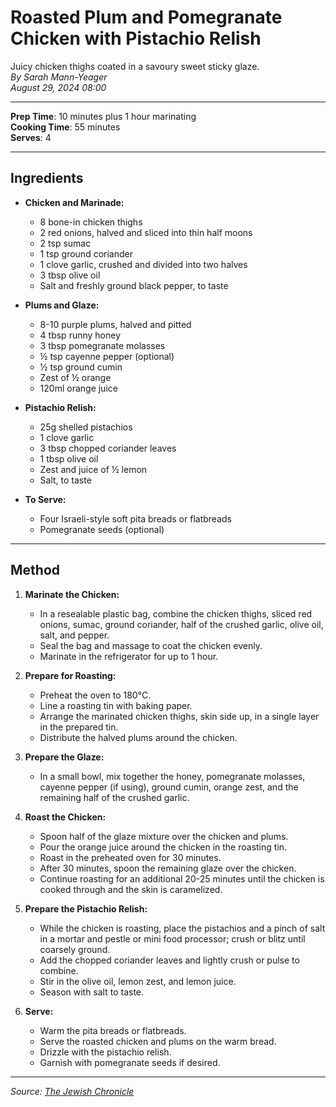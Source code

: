 # Roasted Plum and Pomegranate Chicken with Pistachio Relish

Juicy chicken thighs coated in a savoury sweet sticky glaze.  
*By Sarah Mann-Yeager*  
*August 29, 2024 08:00*

---

**Prep Time**: 10 minutes plus 1 hour marinating  
**Cooking Time**: 55 minutes  
**Serves**: 4

---

## Ingredients

- **Chicken and Marinade:**
  - 8 bone-in chicken thighs
  - 2 red onions, halved and sliced into thin half moons
  - 2 tsp sumac
  - 1 tsp ground coriander
  - 1 clove garlic, crushed and divided into two halves
  - 3 tbsp olive oil
  - Salt and freshly ground black pepper, to taste

- **Plums and Glaze:**
  - 8-10 purple plums, halved and pitted
  - 4 tbsp runny honey
  - 3 tbsp pomegranate molasses
  - ½ tsp cayenne pepper (optional)
  - ½ tsp ground cumin
  - Zest of ½ orange
  - 120ml orange juice

- **Pistachio Relish:**
  - 25g shelled pistachios
  - 1 clove garlic
  - 3 tbsp chopped coriander leaves
  - 1 tbsp olive oil
  - Zest and juice of ½ lemon
  - Salt, to taste

- **To Serve:**
  - Four Israeli-style soft pita breads or flatbreads
  - Pomegranate seeds (optional)

---

## Method

1. **Marinate the Chicken:**
   - In a resealable plastic bag, combine the chicken thighs, sliced red onions, sumac, ground coriander, half of the crushed garlic, olive oil, salt, and pepper.
   - Seal the bag and massage to coat the chicken evenly.
   - Marinate in the refrigerator for up to 1 hour.

2. **Prepare for Roasting:**
   - Preheat the oven to 180°C.
   - Line a roasting tin with baking paper.
   - Arrange the marinated chicken thighs, skin side up, in a single layer in the prepared tin.
   - Distribute the halved plums around the chicken.

3. **Prepare the Glaze:**
   - In a small bowl, mix together the honey, pomegranate molasses, cayenne pepper (if using), ground cumin, orange zest, and the remaining half of the crushed garlic.

4. **Roast the Chicken:**
   - Spoon half of the glaze mixture over the chicken and plums.
   - Pour the orange juice around the chicken in the roasting tin.
   - Roast in the preheated oven for 30 minutes.
   - After 30 minutes, spoon the remaining glaze over the chicken.
   - Continue roasting for an additional 20-25 minutes until the chicken is cooked through and the skin is caramelized.

5. **Prepare the Pistachio Relish:**
   - While the chicken is roasting, place the pistachios and a pinch of salt in a mortar and pestle or mini food processor; crush or blitz until coarsely ground.
   - Add the chopped coriander leaves and lightly crush or pulse to combine.
   - Stir in the olive oil, lemon zest, and lemon juice.
   - Season with salt to taste.

6. **Serve:**
   - Warm the pita breads or flatbreads.
   - Serve the roasted chicken and plums on the warm bread.
   - Drizzle with the pistachio relish.
   - Garnish with pomegranate seeds if desired.

---

*Source: [The Jewish Chronicle](https://www.thejc.com/lets-eat/recipe/recipe-roasted-plum-and-pomegranate-chicken-with-pistachio-relish-u08arooe)*